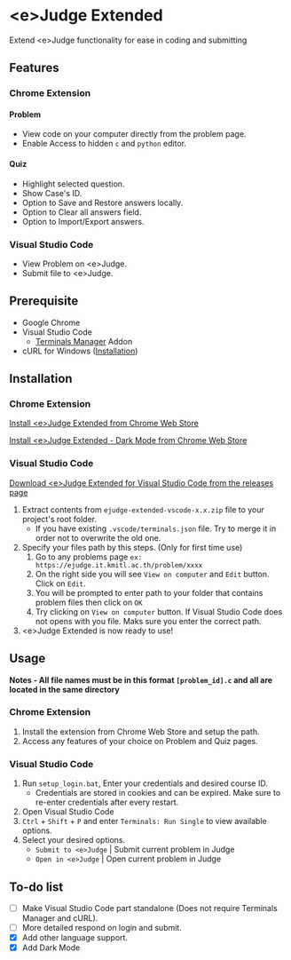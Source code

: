 # \<e\>Judge Extended
Extend \<e\>Judge functionality for ease in coding and submitting

## Features
### Chrome Extension
#### Problem
- View code on your computer directly from the problem page.
- Enable Access to hidden `c` and `python` editor.

#### Quiz
- Highlight selected question.
- Show Case's ID.
- Option to Save and Restore answers locally.
- Option to Clear all answers field.
- Option to Import/Export answers.

### Visual Studio Code
- View Problem on \<e\>Judge.
- Submit file to \<e\>Judge.

## Prerequisite

- Google Chrome
- Visual Studio Code
  - [Terminals Manager](https://marketplace.visualstudio.com/items?itemName=fabiospampinato.vscode-terminals) Addon
- cURL for Windows ([Installation](https://stackoverflow.com/a/28757477/))

## Installation

### Chrome Extension
[Install \<e\>Judge Extended from Chrome Web Store](https://chrome.google.com/webstore/detail/%3Ce%3Ejudge-extended/akeabeeepogfafbolmaahdefoimmllna/)

[Install \<e\>Judge Extended - Dark Mode from Chrome Web Store](https://chrome.google.com/webstore/detail/%3Ce%3Ejudge-extended-dark-mo/jakppieempchopbjjilgiickikdkkmmk/related)

### Visual Studio Code
[Download \<e\>Judge Extended for Visual Studio Code from the releases page](https://github.com/phwt/ejudge-extended/releases)

1. Extract contents from `ejudge-extended-vscode-x.x.zip` file to your project's root folder.
   - If you have existing `.vscode/terminals.json` file. Try to merge it in order not to overwrite the old one.
2. Specify your files path by this steps. (Only for first time use)
   1. Go to any problems page `ex: https://ejudge.it.kmitl.ac.th/problem/xxxx`
   2. On the right side you will see `View on computer` and `Edit` button. Click on `Edit`.
   3. You will be prompted to enter path to your folder that contains problem files then click on `OK`
   4. Try clicking on `View on computer` button. If Visual Studio Code does not opens with you file. Maks sure you enter the correct path.
3. \<e\>Judge Extended is now ready to use!

## Usage

**Notes - All file names must be in this format `[problem_id].c` and all are located in the same directory**

### Chrome Extension
1. Install the extension from Chrome Web Store and setup the path.
2. Access any features of your choice on Problem and Quiz pages.

### Visual Studio Code
1. Run `setup_login.bat`, Enter your credentials and desired course ID.
   - Credentials are stored in cookies and can be expired. Make sure to re-enter credentials after every restart.
2. Open Visual Studio Code
3. `Ctrl` + `Shift` + `P` and enter `Terminals: Run Single` to view available options.
4. Select your desired options.
   - `Submit to <e>Judge` | Submit current problem in <e>Judge
   - `Open in <e>Judge` | Open current problem in <e>Judge

## To-do list
- [ ] Make Visual Studio Code part standalone (Does not require Terminals Manager and cURL).
- [ ] More detailed respond on login and submit.
- [X] Add other language support.
- [X] Add Dark Mode
